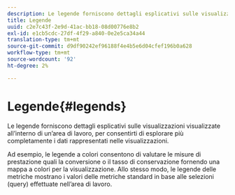 ```yaml
---
description: Le legende forniscono dettagli esplicativi sulle visualizzazioni visualizzate all’interno di un’area di lavoro, per consentirti di esplorare più completamente i dati rappresentati nelle visualizzazioni.
title: Legende
uuid: c2e7c43f-2e9d-41ac-bb18-08d00776e8b2
exl-id: e1cb5cdc-27df-4f29-a840-0e2e5ca34a44
translation-type: tm+mt
source-git-commit: d9df90242ef96188f4e4b5e6d04cfef196b0a628
workflow-type: tm+mt
source-wordcount: '92'
ht-degree: 2%

---
```


# Legende{#legends}

Le legende forniscono dettagli esplicativi sulle visualizzazioni visualizzate all’interno di un’area di lavoro, per consentirti di esplorare più completamente i dati rappresentati nelle visualizzazioni.

Ad esempio, le legende a colori consentono di valutare le misure di prestazione quali la conversione o il tasso di conservazione fornendo una mappa a colori per la visualizzazione. Allo stesso modo, le legende delle metriche mostrano i valori delle metriche standard in base alle selezioni (query) effettuate nell’area di lavoro.
